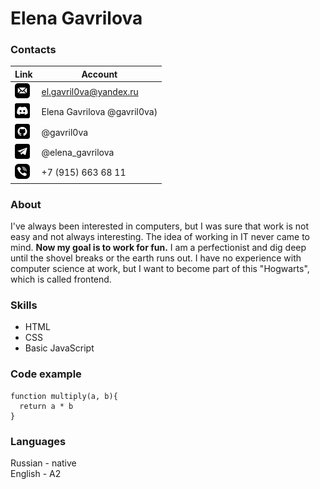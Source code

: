# Elena Gavrilova

### Contacts
| Link | Account |
| ------ | ------ |
| [![mail](./img/mail.png)](mailto:el.gavril0va@yandex.ru) | el.gavril0va@yandex.ru |
| [![discord](./img/discord.png)](https://discordapp.com/users/702868727892541471/)| Elena Gavrilova @gavril0va) |
| [![github](./img/github.png)](https://github.com/gavril0va) | @gavril0va |
| [![telegram](./img/telegram.png)](https://t.me/elena_gavril0va)  | @elena_gavrilova |
| [![phone](./img/phone.png)](telto:+79156636800)| +7 (915) 663 68 11 |

### About

I've always been interested in computers, but I was sure that work is not easy and not always interesting. The idea of working in IT never came to mind. **Now my goal is to work for fun.** I am a perfectionist and dig deep until the shovel breaks or the earth runs out.
I have no experience with computer science at work, but I want to become part of this "Hogwarts", which is called frontend.

### Skills

* HTML
* CSS 
* Basic JavaScript

### Code example

```
function multiply(a, b){
  return a * b
}
```

### Languages

Russian - native  
English - A2
